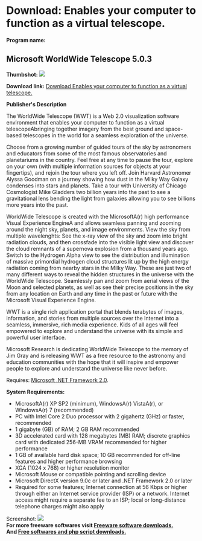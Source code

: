 # Download: Enables your computer to function as a virtual telescope.

**Program name:**

## Microsoft WorldWide Telescope 5.0.3

  
**Thumbshot:** ![](http://www.freewarefiles.com/screenshot/msftwwtelescope_md.jpg)   
  
**Download link:** [Download Enables your computer to function as a virtual telescope.](http://freesoftwares.boysofts.com/Microsoft-WorldWide-Telescope_program_41720.html)  
  


**Publisher's Description**  
  


The WorldWide Telescope (WWT) is a Web 2.0 visualization software environment that enables your computer to function as a virtual telescopeAbringing together imagery from the best ground and space-based telescopes in the world for a seamless exploration of the universe. 

Choose from a growing number of guided tours of the sky by astronomers and educators from some of the most famous observatories and planetariums in the country. Feel free at any time to pause the tour, explore on your own (with multiple information sources for objects at your fingertips), and rejoin the tour where you left off. Join Harvard Astronomer Alyssa Goodman on a journey showing how dust in the Milky Way Galaxy condenses into stars and planets. Take a tour with University of Chicago Cosmologist Mike Gladders two billion years into the past to see a gravitational lens bending the light from galaxies allowing you to see billions more years into the past.

WorldWide Telescope is created with the MicrosoftA(r) high performance Visual Experience EngineA and allows seamless panning and zooming around the night sky, planets, and image environments. View the sky from multiple wavelenghts: See the x-ray view of the sky and zoom into bright radiation clouds, and then crossfade into the visible light view and discover the cloud remnants of a supernova explosion from a thousand years ago. Switch to the Hydrogen Alpha view to see the distribution and illumination of massive primordial hydrogen cloud structures lit up by the high energy radiation coming from nearby stars in the Milky Way. These are just two of many different ways to reveal the hidden structures in the universe with the WorldWide Telescope. Seamlessly pan and zoom from aerial views of the Moon and selected planets, as well as see their precise positions in the sky from any location on Earth and any time in the past or future with the Microsoft Visual Experience Engine.

WWT is a single rich application portal that blends terabytes of images, information, and stories from multiple sources over the Internet into a seamless, immersive, rich media experience. Kids of all ages will feel empowered to explore and understand the universe with its simple and powerful user interface.

Microsoft Research is dedicating WorldWide Telescope to the memory of Jim Gray and is releasing WWT as a free resource to the astronomy and education communities with the hope that it will inspire and empower people to explore and understand the universe like never before.

Requires: [Microsoft .NET Framework 2.0](http://www.freewarefiles.com/Microsoft-NET-Framework-x-Final_program_16026.html). 

**System Requirements:**

  * MicrosoftA(r) XP SP2 (minimum), WindowsA(r) VistaA(r), or WindowsA(r) 7 (recommended) 
  * PC with Intel Core 2 Duo processor with 2 gigahertz (GHz) or faster, recommended 
  * 1 gigabyte (GB) of RAM; 2 GB RAM recommended 
  * 3D accelerated card with 128 megabytes (MB) RAM; discrete graphics card with dedicated 256-MB VRAM recommended for higher performance 
  * 1 GB of available hard disk space; 10 GB recommended for off-line features and higher performance browsing 
  * XGA (1024 x 768) or higher resolution monitor 
  * Microsoft Mouse or compatible pointing and scrolling device 
  * Microsoft DirectX version 9.0c or later and .NET Framework 2.0 or later 
  * Required for some features; Internet connection at 56 Kbps or higher through either an Internet service provider (ISP) or a network. Internet access might require a separate fee to an ISP; local or long-distance telephone charges might also apply 

  
  
Screenshot: ![](http://www.freewarefiles.com/screenshot/msftwwtelescope.jpg)   
**For more freeware softwares visit [Freeware software downloads.](http://freesoftwares.boysofts.com/)**   
**And [Free softwares and php script downloads.](http://www.boysofts.com/)**

